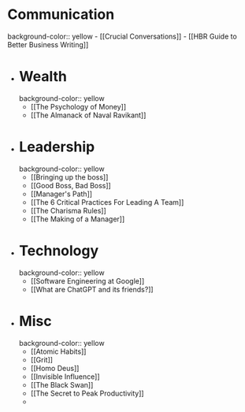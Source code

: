 # Communication
background-color:: yellow
	- [[Crucial Conversations]]
	- [[HBR Guide to Better Business Writing]]
- # Wealth
  background-color:: yellow
	- [[The Psychology of Money]]
	- [[The Almanack of Naval Ravikant]]
- # Leadership
  background-color:: yellow
	- [[Bringing up the boss]]
	- [[Good Boss, Bad Boss]]
	- [[Manager's Path]]
	- [[The 6 Critical Practices For Leading A Team]]
	- [[The Charisma Rules]]
	- [[The Making of a Manager]]
- # Technology
  background-color:: yellow
	- [[Software Engineering at Google]]
	- [[What are ChatGPT and its friends?]]
- # Misc
  background-color:: yellow
	- [[Atomic Habits]]
	- [[Grit]]
	- [[Homo Deus]]
	- [[Invisible Influence]]
	- [[The Black Swan]]
	- [[The Secret to Peak Productivity]]
	-
